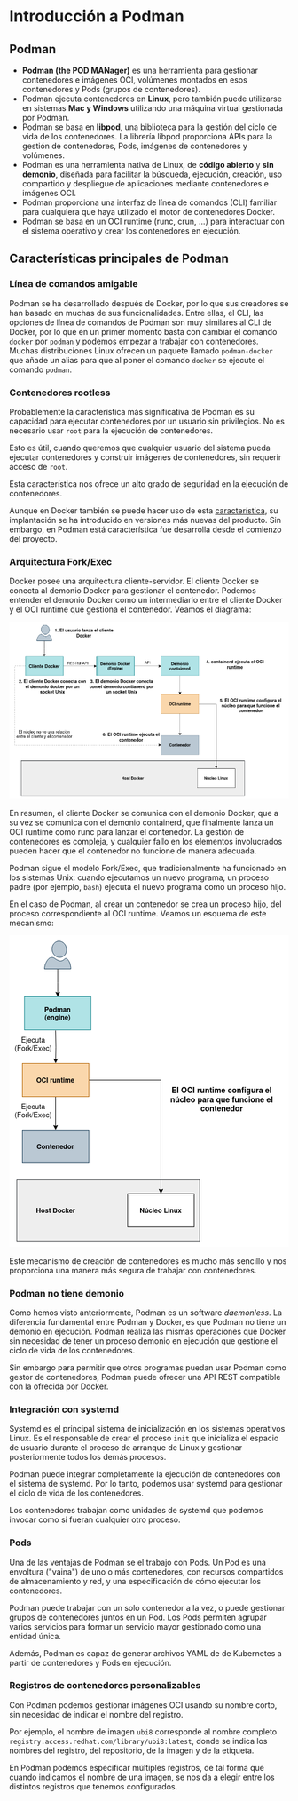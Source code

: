# Introducción a Podman

## Podman

* **Podman (the POD MANager)** es una herramienta para gestionar contenedores e imágenes OCI, volúmenes montados en esos contenedores y Pods (grupos de contenedores). 
* Podman ejecuta contenedores en **Linux**, pero también puede utilizarse en sistemas **Mac y Windows** utilizando una máquina virtual gestionada por Podman. 
* Podman se basa en **libpod**, una biblioteca para la gestión del ciclo de vida de los contenedores. La librería libpod proporciona APIs para la gestión de contenedores, Pods, imágenes de contenedores y volúmenes.
* Podman es una herramienta nativa de Linux, de **código abierto** y **sin demonio**, diseñada para facilitar la búsqueda, ejecución, creación, uso compartido y despliegue de aplicaciones mediante contenedores e imágenes OCI.
* Podman proporciona una interfaz de línea de comandos (CLI) familiar para cualquiera que haya utilizado el motor de contenedores Docker. 
* Podman se basa en un OCI runtime (runc, crun, ...) para interactuar con el sistema operativo y crear los contenedores en ejecución. 



## Características principales de Podman

### Línea de comandos amigable

Podman se ha desarrollado después de Docker, por lo que sus creadores se han basado en muchas de sus funcionalidades. Entre ellas, el CLI, las opciones de línea de comandos de Podman son muy similares al CLI de Docker, por lo que en un primer momento basta con cambiar el comando `docker` por `podman` y podemos empezar a trabajar con contenedores. Muchas distribuciones Linux ofrecen un paquete llamado `podman-docker` que añade un alias para que al poner el comando `docker` se ejecute el comando `podman`.


### Contenedores rootless

Probablemente la característica más significativa de Podman es su capacidad para ejecutar contenedores por un usuario sin privilegios. No es necesario usar `root` para la ejecución de contenedores.

Esto es útil, cuando queremos que cualquier usuario del sistema pueda ejecutar contenedores y construir imágenes de contenedores, sin requerir acceso de `root`. 

Esta característica nos ofrece un alto grado de seguridad en la ejecución de contenedores.

Aunque en Docker también se puede hacer uso de esta [característica](https://docs.docker.com/engine/security/rootless/), su implantación se ha introducido en versiones más nuevas del producto. Sin embargo, en Podman está característica fue desarrolla desde el comienzo del proyecto.

### Arquitectura Fork/Exec

Docker posee una arquitectura cliente-servidor. El cliente Docker se conecta al demonio Docker para gestionar el contenedor. Podemos entender el demonio Docker como un intermediario entre el cliente Docker y el OCI runtime que gestiona el contenedor. Veamos el diagrama:

![docker](img/docker.png)

En resumen, el cliente Docker se comunica con el demonio Docker, que a su vez se comunica con el demonio containerd, que finalmente lanza un OCI runtime como runc para lanzar el contenedor. La gestión de contenedores es compleja, y cualquier fallo en los elementos involucrados pueden hacer que el contenedor no funcione de manera adecuada.

Podman sigue el modelo Fork/Exec, que tradicionalmente ha funcionado en los sistemas Unix: cuando ejecutamos un nuevo programa, un proceso padre (por ejemplo, `bash`) ejecuta el nuevo programa como un proceso hijo.

En el caso de Podman, al crear un contenedor se crea un proceso hijo, del proceso correspondiente al OCI runtime. Veamos un esquema de este mecanismo:

![podman](img/podman.png)

Este mecanismo de creación de contenedores es mucho más sencillo y nos proporciona una manera más segura de trabajar con contenedores.

### Podman no tiene demonio

Como hemos visto anteriormente, Podman es un software *daemonless*. La diferencia fundamental entre Podman y Docker, es que Podman no tiene un demonio en ejecución. Podman realiza las mismas operaciones que Docker sin necesidad de tener un proceso demonio en ejecución que gestione el ciclo de vida de los contenedores.

Sin embargo para permitir que otros programas puedan usar Podman como gestor de contenedores, Podman puede ofrecer una API REST compatible con la ofrecida por Docker. 

### Integración con systemd

Systemd es el principal sistema de inicialización en los sistemas operativos Linux. Es el responsable de crear el proceso `init` que inicializa el espacio de usuario durante el proceso de arranque de Linux y gestionar posteriormente todos los demás procesos.

Podman puede integrar completamente la ejecución de contenedores con el sistema de systemd. Por lo tanto, podemos usar systemd para gestionar el ciclo de vida de los contenedores.

Los contenedores trabajan como unidades de systemd que podemos invocar como si fueran cualquier otro proceso.

### Pods

Una de las ventajas de Podman se el trabajo con Pods. Un Pod es una envoltura ("vaina") de uno o más contenedores, con recursos compartidos de almacenamiento y red, y una especificación de cómo ejecutar los contenedores.

Podman puede trabajar con un solo contenedor a la vez, o puede gestionar grupos de contenedores juntos en un Pod. Los Pods permiten agrupar varios servicios para formar un servicio mayor gestionado como una entidad única. 

Además, Podman es capaz de generar archivos YAML de de Kubernetes a partir de contenedores y Pods en ejecución.

### Registros de contenedores personalizables

Con Podman podemos gestionar imágenes OCI usando su nombre corto, sin necesidad de indicar el nombre del registro. 

Por ejemplo, el nombre de imagen `ubi8` corresponde al nombre completo `registry.access.redhat.com/library/ubi8:latest`, donde se indica los nombres del registro, del repositorio, de la imagen y de la etiqueta.

En Podman podemos especificar múltiples registros, de tal forma que cuando indicamos el nombre de una imagen, se nos da a elegir entre los distintos registros que tenemos configurados.

